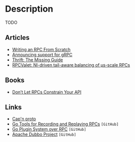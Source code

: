 # Description

TODO


## Articles

- [Writing an RPC From Scratch](https://alexanderell.is/posts/rpc-from-scratch/)
- [Announcing support for gRPC](https://blog.cloudflare.com/announcing-grpc/)
- [Thrift: The Missing Guide](https://diwakergupta.github.io/thrift-missing-guide/)
- [RPCValet: NI-driven tail-aware balancing of µs-scale RPCs](https://blog.acolyer.org/2019/05/20/rpcvalet/)


## Books

- [Don’t Let RPCs Constrain Your API](https://www.cs.yale.edu/homes/soule/pubs/hotnets2021.pdf)


## Links

- [Cap'n proto](https://capnproto.org/)
- [Go Tools for Recording and Replaying RPCs](https://github.com/google/go-replayers) `[GitHub]`
- [Go Plugin System over RPC](https://github.com/hashicorp/go-plugin) `[GitHub]`
- [Apache Dubbo Project](https://github.com/apache/dubbo) `[GitHub]`
